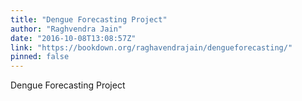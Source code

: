 ```yaml
---
title: "Dengue Forecasting Project"
author: "Raghvendra Jain"
date: "2016-10-08T13:08:57Z"
link: "https://bookdown.org/raghavendrajain/dengueforecasting/"
pinned: false
---
```


Dengue Forecasting Project
